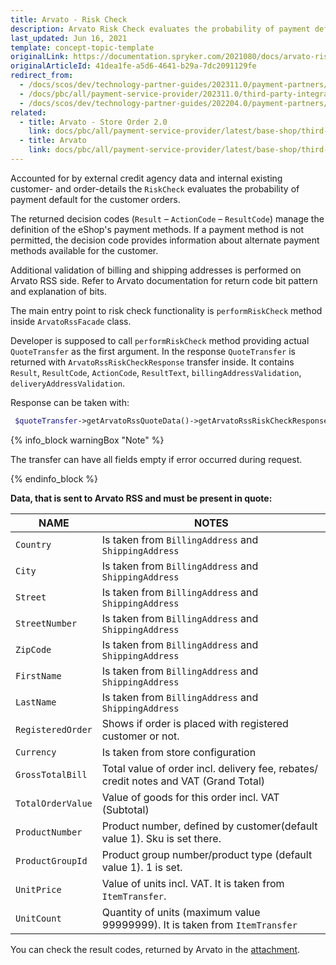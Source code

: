 ```yaml
---
title: Arvato - Risk Check
description: Arvato Risk Check evaluates the probability of payment default for the customer orders.
last_updated: Jun 16, 2021
template: concept-topic-template
originalLink: https://documentation.spryker.com/2021080/docs/arvato-risk-check
originalArticleId: 41dea1fe-a5d6-4641-b29a-7dc2091129fe
redirect_from:
  - /docs/scos/dev/technology-partner-guides/202311.0/payment-partners/arvato/arvato-risk-check.html
  - /docs/pbc/all/payment-service-provider/202311.0/third-party-integrations/arvato/arvato-risk-check.html
  - /docs/scos/dev/technology-partner-guides/202204.0/payment-partners/arvato/arvato-risk-check.html
related:
  - title: Arvato - Store Order 2.0
    link: docs/pbc/all/payment-service-provider/latest/base-shop/third-party-integrations/arvato/arvato-store-order.html
  - title: Arvato
    link: docs/pbc/all/payment-service-provider/latest/base-shop/third-party-integrations/arvato/arvato.html
---
```


Accounted for by external credit agency data and internal existing customer- and order-details the `RiskCheck` evaluates the probability of payment default for the customer orders.

The returned decision codes (`Result` – `ActionCode` – `ResultCode`) manage the definition of the eShop's payment methods.
If a payment method is not permitted, the decision code provides information about alternate payment methods available for the customer.

Additional validation of billing and shipping addresses is performed on Arvato RSS side. Refer to Arvato documentation for return code bit pattern and explanation of bits.

The main entry point to risk check functionality is `performRiskCheck` method inside `ArvatoRssFacade` class.

Developer is supposed to call `performRiskCheck` method providing actual `QuoteTransfer` as the first argument.
In the response `QuoteTransfer` is returned with `ArvatoRssRiskCheckResponse` transfer inside. It contains `Result`, `ResultCode`, `ActionCode`, `ResultText`, `billingAddressValidation`, `deliveryAddressValidation`.

Response can be taken with:

```php
 $quoteTransfer->getArvatoRssQuoteData()->getArvatoRssRiskCheckResponse();
 ```

{% info_block warningBox "Note" %}

The transfer can have all fields empty if error occurred during request.

{% endinfo_block %}

**Data, that is sent to Arvato RSS and must be present in quote:**

| NAME | NOTES |
| --- | --- |
|  `Country` | Is taken from `BillingAddress` and `ShippingAddress` |
|  `City` | Is taken from `BillingAddress` and `ShippingAddress` |
|  `Street` | Is taken from `BillingAddress` and `ShippingAddress` |
|  `StreetNumber` | Is taken from `BillingAddress` and `ShippingAddress` |
|  `ZipCode` | Is taken from `BillingAddress` and `ShippingAddress` |
|  `FirstName` | Is taken from `BillingAddress` and `ShippingAddress` |
|  `LastName` | Is taken from `BillingAddress` and `ShippingAddress` |
|  `RegisteredOrder` | Shows if order is placed with registered customer or not. |
|  `Currency` | Is taken from store configuration |
|  `GrossTotalBill` | Total value of order incl. delivery fee, rebates/ credit notes and VAT (Grand Total) |
|  `TotalOrderValue` | Value of goods for this order incl. VAT (Subtotal) |
|  `ProductNumber` | Product number, defined by customer(default value 1). Sku is set there. |
|  `ProductGroupId` | Product group number/product type (default value 1). 1 is set. |
|  `UnitPrice` | Value of units incl. VAT. It is taken from `ItemTransfer`. |
|  `UnitCount` | Quantity of units (maximum value 99999999). It is taken from `ItemTransfer` |

You can check the result codes, returned by Arvato in the [attachment](https://spryker.s3.eu-central-1.amazonaws.com/docs/Technology+Partners/Payment+Partners/Arvato/arvato-rss-result-codes.xlsx).
